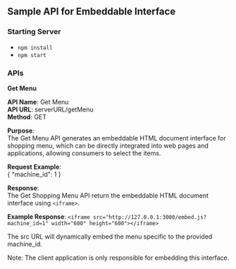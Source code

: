 ## **Sample API for Embeddable Interface**

### **Starting Server**
- `npm install` 
- `npm start`

### **APIs**

**Get Menu**

**API Name**: Get Menu  
**API URL**: serverURL/getMenu  
**Method**: GET  

**Purpose**:  
The Get Menu API generates an embeddable HTML document interface for shopping menu, which can be directly integrated into web pages and applications, allowing consumers to select the items.

**Request Example**:  
{
"machine_id": 1
}

**Response**:  
The Get Shopping Menu API return the embeddable HTML document interface using `<iframe>`.

**Example Response**: 
`<iframe src="http://127.0.0.1:3000/embed.js?machine_id=1" width="600" height="600"></iframe>`

The src URL will dynamically embed the menu specific to the provided machine_id.  

Note: The client application is only responsible for embedding this interface.
